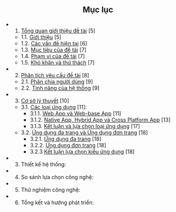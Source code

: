 <center> <h2>Mục lục</h2> </center>

- 1. [Tổng quan giới thiệu đề tài](https://github.com/datai999/thesis-document/blob/main/report/Chapter_1_intro.md#1-tổng-quan-giới-thiệu-đề-tài) [5]

  - 1.1. [Giới thiệu](https://github.com/datai999/thesis-document/blob/main/report/Chapter_1_intro.md#11-giới-thiệu) [5]
  - 1.2. [Các vấn đề hiện tại](https://github.com/datai999/thesis-document/blob/main/report/Chapter_1_intro.md#12-các-vấn-đề-hiện-tại) [6]
  - 1.3. [Mục tiêu của đề tài](https://github.com/datai999/thesis-document/blob/main/report/Chapter_1_intro.md#13-mục-tiêu-của-đề-tài) [7]
  - 1.4. [Phạm vi của đề tài](https://github.com/datai999/thesis-document/blob/main/report/Chapter_1_intro.md#14-phạm-vi-đề-tài) [7]
  - 1.5. [Khó khăn và thử thách](https://github.com/datai999/thesis-document/blob/main/report/Chapter_1_intro.md#15-khó-khăn-thử-thách) [7]

- 2. [Phân tích yêu cầu đề tài](https://github.com/datai999/thesis-document/blob/main/report/Chapter_2_requirement.md#2-phân-tích-yêu-cầu-đề-tài) [8]

  - 2.1. [Phân chia người dùng](https://github.com/datai999/thesis-document/blob/main/report/Chapter_2_requirement.md#21-phân-chia-người-dùng) [9]
  - 2.2. [Tính năng của hệ thống](https://github.com/datai999/thesis-document/blob/main/report/Chapter_2_requirement.md#22-tính-năng-của-hệ-thống) [9]

- 3. [Cơ sở lý thuyết](https://github.com/datai999/thesis-document/blob/main/report/Chapter_3_theory.md#3-cơ-sở-lý-thuyết) [10]

  - 3.1. [Các loại ứng dụng](https://github.com/datai999/thesis-document/blob/main/report/Chapter_3_theory.md#31-các-loại-ứng-dụng) [11]:
    - 3.1.1. [Web App và Web-base App](https://github.com/datai999/thesis-document/blob/main/report/Chapter_3_theory.md#311-web-app-và-web-base-app) [11]
    - 3.1.2. [Native App, Hybrid App và Cross Platform App](https://github.com/datai999/thesis-document/blob/main/report/Chapter_3_theory.md#312-native-app-hybrid-app-và-cross-platform-app) [13]
    - 3.1.3. [Kết luận và lựa chọn loại ứng dụng](https://github.com/datai999/thesis-document/blob/main/report/Chapter_3_theory.md#313-kết-luận-và-lựa-chọn-loại-ứng-dụng) [17]
  - 3.2. [Ứng dụng đa trang và Ứng dụng đơn trang](https://github.com/datai999/thesis-document/blob/main/report/Chapter_3_theory.md#32-ứng-dụng-đa-trang-và-ứng-dụng-đơn-trang) [18]
    - 3.2.1. [Ứng dụng đa trang](https://github.com/datai999/thesis-document/blob/main/report/Chapter_3_theory.md#321-ứng-dụng-đa-trang) [18]
    - 3.2.2. [Ứng dụng đơn trang](https://github.com/datai999/thesis-document/blob/main/report/Chapter_3_theory.md#322-ứng-dụng-đơn-trang) [18]
    - 3.2.3 [Kết luận lựa chọn kiểu ứng dụng](https://github.com/datai999/thesis-document/blob/main/report/Chapter_3_theory.md#323-kết-luận-lựa-chọn-kiểu-ứng-dụng) [18]


- 3. Thiết kế hệ thống:

- 4. So sánh lựa chọn công nghệ:

- 5. Thử nghiệm công nghệ:

- 6. Tổng kết và hướng phát triển:

<div style="page-break-after: always;"></div>
